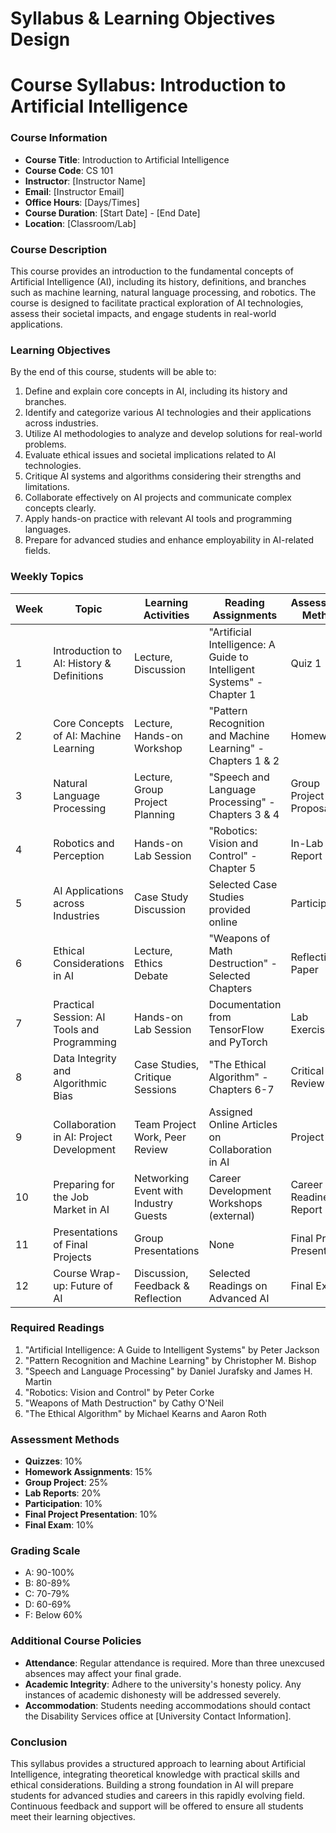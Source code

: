 Syllabus & Learning Objectives Design
=====================================

# Course Syllabus: Introduction to Artificial Intelligence

### Course Information
- **Course Title**: Introduction to Artificial Intelligence
- **Course Code**: CS 101
- **Instructor**: [Instructor Name]
- **Email**: [Instructor Email]
- **Office Hours**: [Days/Times]
- **Course Duration**: [Start Date] - [End Date]
- **Location**: [Classroom/Lab]

### Course Description
This course provides an introduction to the fundamental concepts of Artificial Intelligence (AI), including its history, definitions, and branches such as machine learning, natural language processing, and robotics. The course is designed to facilitate practical exploration of AI technologies, assess their societal impacts, and engage students in real-world applications. 

### Learning Objectives
By the end of this course, students will be able to:
1. Define and explain core concepts in AI, including its history and branches.
2. Identify and categorize various AI technologies and their applications across industries.
3. Utilize AI methodologies to analyze and develop solutions for real-world problems.
4. Evaluate ethical issues and societal implications related to AI technologies.
5. Critique AI systems and algorithms considering their strengths and limitations.
6. Collaborate effectively on AI projects and communicate complex concepts clearly.
7. Apply hands-on practice with relevant AI tools and programming languages.
8. Prepare for advanced studies and enhance employability in AI-related fields.

### Weekly Topics

| Week | Topic                                         | Learning Activities                           | Reading Assignments                                     | Assessment Method    |
|------|-----------------------------------------------|----------------------------------------------|-------------------------------------------------------|-----------------------|
| 1    | Introduction to AI: History & Definitions     | Lecture, Discussion                          | "Artificial Intelligence: A Guide to Intelligent Systems" - Chapter 1 | Quiz 1                |
| 2    | Core Concepts of AI: Machine Learning          | Lecture, Hands-on Workshop                   | "Pattern Recognition and Machine Learning" - Chapters 1 & 2 | Homework 1            |
| 3    | Natural Language Processing                    | Lecture, Group Project Planning               | "Speech and Language Processing" - Chapters 3 & 4     | Group Project Proposal |
| 4    | Robotics and Perception                        | Hands-on Lab Session                         | "Robotics: Vision and Control" - Chapter 5            | In-Lab Report         |
| 5    | AI Applications across Industries              | Case Study Discussion                        | Selected Case Studies provided online                  | Participation          |
| 6    | Ethical Considerations in AI                   | Lecture, Ethics Debate                       | "Weapons of Math Destruction" - Selected Chapters      | Reflection Paper      |
| 7    | Practical Session: AI Tools and Programming    | Hands-on Lab Session                         | Documentation from TensorFlow and PyTorch              | Lab Exercises         |
| 8    | Data Integrity and Algorithmic Bias           | Case Studies, Critique Sessions             | "The Ethical Algorithm" - Chapters 6-7                 | Critical Review       |
| 9    | Collaboration in AI: Project Development       | Team Project Work, Peer Review              | Assigned Online Articles on Collaboration in AI        | Project Draft         |
| 10   | Preparing for the Job Market in AI            | Networking Event with Industry Guests       | Career Development Workshops (external)                | Career Readiness Report |
| 11   | Presentations of Final Projects               | Group Presentations                          | None                                                  | Final Project Presentation |
| 12   | Course Wrap-up: Future of AI                  | Discussion, Feedback & Reflection            | Selected Readings on Advanced AI                       | Final Exam           |

### Required Readings
1. "Artificial Intelligence: A Guide to Intelligent Systems" by Peter Jackson
2. "Pattern Recognition and Machine Learning" by Christopher M. Bishop
3. "Speech and Language Processing" by Daniel Jurafsky and James H. Martin
4. "Robotics: Vision and Control" by Peter Corke
5. "Weapons of Math Destruction" by Cathy O'Neil
6. "The Ethical Algorithm" by Michael Kearns and Aaron Roth

### Assessment Methods
- **Quizzes**: 10%
- **Homework Assignments**: 15%
- **Group Project**: 25%
- **Lab Reports**: 20%
- **Participation**: 10%
- **Final Project Presentation**: 10%
- **Final Exam**: 10%

### Grading Scale
- A: 90-100%
- B: 80-89%
- C: 70-79%
- D: 60-69%
- F: Below 60%

### Additional Course Policies
- **Attendance**: Regular attendance is required. More than three unexcused absences may affect your final grade.
- **Academic Integrity**: Adhere to the university's honesty policy. Any instances of academic dishonesty will be addressed severely.
- **Accommodation**: Students needing accommodations should contact the Disability Services office at [University Contact Information].

### Conclusion
This syllabus provides a structured approach to learning about Artificial Intelligence, integrating theoretical knowledge with practical skills and ethical considerations. Building a strong foundation in AI will prepare students for advanced studies and careers in this rapidly evolving field. Continuous feedback and support will be offered to ensure all students meet their learning objectives.